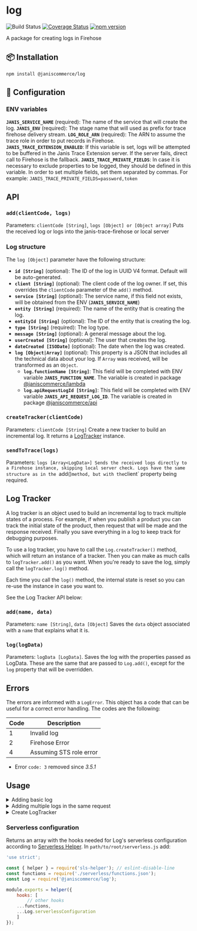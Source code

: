 # log

![Build Status](https://github.com/janis-commerce/log/workflows/Build%20Status/badge.svg)
[![Coverage Status](https://coveralls.io/repos/github/janis-commerce/log/badge.svg?branch=master)](https://coveralls.io/github/janis-commerce/log?branch=master)
[![npm version](https://badge.fury.io/js/%40janiscommerce%2Flog.svg)](https://www.npmjs.com/package/@janiscommerce/log)

A package for creating logs in Firehose

## 📦 Installation
```sh
npm install @janiscommerce/log
```

## 🔧 Configuration
### ENV variables
**`JANIS_SERVICE_NAME`** (required): The name of the service that will create the log.
**`JANIS_ENV`** (required): The stage name that will used as prefix for trace firehose delivery stream.
**`LOG_ROLE_ARN`** (required): The ARN to assume the trace role in order to put records in Firehose.
**`JANIS_TRACE_EXTENSION_ENABLED`**: If this variable is set, logs will be attempted to be buffered in the Janis Trace Extension server. If the server fails, direct call to Firehose is the fallback.
**`JANIS_TRACE_PRIVATE_FIELDS`**: In case it is necessary to exclude properties to be logged, they should be defined in this variable. In order to set multiple fields, set them separated by commas. For example: `JANIS_TRACE_PRIVATE_FIELDS=password,token`

## API
### **`add(clientCode, logs)`**
Parameters: `clientCode [String]`, `logs [Object] or [Object array]`
Puts the received log or logs into the janis-trace-firehose or local server

### Log structure
The `log [Object]` parameter have the following structure:
- **`id [String]`** (optional): The ID of the log in UUID V4 format. Default will be auto-generated.
- **`client [String]`** (optional): The client code of the log owner. If set, this overrides the `clientCode` parameter of the `add()` method.
- **`service [String]`** (optional): The service name, if this field not exists, will be obtained from the ENV (**`JANIS_SERVICE_NAME`**)
- **`entity [String]`** (required): The name of the entity that is creating the log.
- **`entityId [String]`** (optional): The ID of the entity that is creating the log.
- **`type [String]`** (required): The log type.
- **`message [String]`** (optional): A general message about the log.
- **`userCreated [String]`** (optional): The user that creates the log.
- **`dateCreated [ISODate]`** (optional): The date when the log was created.
- **`log [Object|Array]`** (optional): This property is a JSON that includes all the technical data about your log. If `Array` was received, will be transformed as an `Object`.
  - **`log.functionName [String]`**: This field will be completed with ENV variable **`JANIS_FUNCTION_NAME`**. The variable is created in package [@janiscommerce/lambda](https://www.npmjs.com/package/@janiscommerce/lambda)
  - **`log.apiRequestLogId [String]`**: This field will be completed with ENV variable **`JANIS_API_REQUEST_LOG_ID`**. The variable is created in package [@janiscommerce/api](https://www.npmjs.com/package/@janiscommerce/api)

### **`createTracker(clientCode)`**
Parameters: `clientCode [String]`
Create a new tracker to build an incremental log. It returns a [LogTracker](#log-tracker) instance.

### **`sendToTrace(logs)`**
Parameters: `logs [Array<LogData>]
Sends the received logs directly to a Firehose instance, skipping local server check.
Logs have the same structure as in the `add()` method, but with the `client` property being required.

## Log Tracker

A log tracker is an object used to build an incremental log to track multiple states of a process. For example, if when you publish a product you can track the initial state of the product, then request that will be made and the response received. Finally you save everything in a log to keep track for debugging purposes.

To use a log tracker, you have to call the `Log.createTracker()` method, which will return an instance of a tracker.
Then you can make as much calls to `logTracker.add()` as you want.
When you're ready to save the log, simply call the `logTracker.log()` method.

Each time you call the `log()` method, the internal state is reset so you can re-use the instance in case you want to.

See the Log Tracker API below:

### **`add(name, data)`**
Parameters: `name [String]`, `data [Object]`
Saves the `data` object associated with a `name` that explains what it is.

### **`log(logData)`**
Parameters: `logData [LogData]`.
Saves the log with the properties passed as LogData. These are the same that are passed to `Log.add()`, except for the `log` property that will be overridden.

## Errors

The errors are informed with a `LogError`.
This object has a code that can be useful for a correct error handling.
The codes are the following:

| Code | Description                    |
|------|--------------------------------|
| 1    | Invalid log                    |
| 2    | Firehose Error                 |
| 4    | Assuming STS role error        |

- Error `code: 3` removed since _3.5.1_

## Usage

<details>
  <summary>Adding basic log</summary>

```js
const Log = require('@janiscommerce/log');

// Single log send
await Log.add('some-client', {
  service: 'oms',
  entity: 'api',
  entityId: 'order',
  type: 'api-request',
  dateCreated: '2020-04-21T17:16:01.324Z',
  log: {
    api: {
      endpoint: 'order/5ea1c7f48efca3c21654d4a3/pick-items',
      httpMethod: 'post'
    },
    request: {
      headers: {
        accept: 'application/json',
        'content-type': 'application/json',
        Host: 'oms.host.com',
        'janis-client': 'some-client',
        'X-Amzn-Trace-Id': 'Root=1-fca3c2-5ea1c7f48efca3c21654d4a3',
        'X-Forwarded-For': '12.354.67.890',
        'X-Forwarded-Port': '123',
        'X-Forwarded-Proto': 'https'
      },
      data: {
        0: {
          pickedQuantity: 1,
          pickingSessionId: '5ea1c88463d91e9758f2c1b8',
          pickerId: '5ea1c8895ebb38d472ccd8c3',
          id: '5EA1C88D6E94BC19F7FC1612',
          pickedEans: [
            '1234567890'
          ]
        }
      }
    },
    response: {
      code: 200,
      headers: {},
      body: {}
    },
    executionTime: 868.251946
  }
});
```

</details>

<details>
  <summary>Adding multiple logs in the same request</summary>

```js
const Log = require('@janiscommerce/log');

// Multiple logs send
await Log.add('some-client', [{
  service: 'catalog',
  entity: 'account',
  entityId: '5ea1c8c53fdac68fb60eac9e',
  type: 'upserted',
  dateCreated: '2020-04-22T22:03:50.507Z',
  log: {
    id: '5ea1c8c53fdac68fb60eac9e',
    referenceId: 'rv-000005'
  }
}, {
  service: 'catalog',
  entity: 'account',
  entityId: '5ea1c8cd11f82560a364cbd4',
  type: 'upserted',
  dateCreated: '2020-04-22T22:03:50.507Z',
  log: {
    id: '5ea1c8cd11f82560a364cbd4',
    referenceId: 'rf-00752'
  }
}]);
```

</details>

<details>
  <summary>Create LogTracker</summary>

```js
const Log = require('@janiscommerce/log');

// Incremental logs, during a map-reduce operation
const logTracker = Log.createTracker('some-client');

const numbers = [1, 2, 3];
logTracker.add('initialState', numbers);

const doubledNumbers = numbers.map(n => n * 2);
logTracker.add('intermediateState', doubledNumbers);

const sum = doubledNumbers.reduce((total, n) => total + n, 0);
logTracker.add('finalState', sum);

await logTracker.log({
  entity: 'math',
  entityId: 'someId',
  type: 'map-reduce',
  message: 'Map reduced to sum the double of some numbers'
});
```
</details>

### Serverless configuration

Returns an array with the hooks needed for Log's serverless configuration according to [Serverless Helper](https://www.npmjs.com/package/sls-helper-plugin-janis). In `path/to/root/serverless.js` add:

```js
'use strict';

const { helper } = require('sls-helper'); // eslint-disable-line
const functions = require('./serverless/functions.json');
const Log = require('@janiscommerce/log');

module.exports = helper({
	hooks: [
		// other hooks
    ...functions,
    ...Log.serverlessConfiguration
	]
});
```